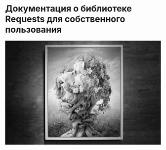 # Документация о библиотеке Requests для собственного пользования



![](/assets/35163665790_d182d84f5e_k.jpg)



